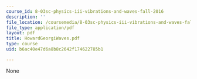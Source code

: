 ```yaml
---
course_id: 8-03sc-physics-iii-vibrations-and-waves-fall-2016
description: ''
file_location: /coursemedia/8-03sc-physics-iii-vibrations-and-waves-fall-2016/b6ac40e47d6a8b8c2642f174622785b1_MIT8_03SCF16_Text_Ch2.pdf
file_type: application/pdf
layout: pdf
title: HowardGeorgiWaves.pdf
type: course
uid: b6ac40e47d6a8b8c2642f174622785b1

---
```

None
